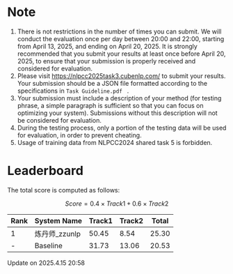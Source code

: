 # Note

1. There is not restrictions in the number of times you can submit. We will conduct the evaluation once per day between 20:00 and 22:00, starting from April 13, 2025, and ending on April 20, 2025. It is strongly recommended that you submit your results at least once before April 20, 2025, to ensure that your submission is properly received and considered for evaluation.
2. Please visit https://nlpcc2025task3.cubenlp.com/ to submit your results. Your submission should be a JSON file formatted according to the specifications in  `Task Guideline.pdf ` .
3. Your submission must include a description of your method (for testing phrase, a simple paragraph is sufficient so that you can focus on optimizing your system). Submissions without this description will not be considered for evaluation.
4. During the testing process, only a portion of the testing data will be used for evaluation, in order to prevent cheating.
5. Usage of training data from NLPCC2024 shared task 5 is forbidden.

# Leaderboard

The total score is computed as follows:

$$Score = 0.4\times Track1 + 0.6 \times Track2$$

| Rank | System Name   | Track1 | Track2 | Total |
| ---- | ------------- | ------ | ------ | ----- |
| 1    | 炼丹师_zzunlp | 50.45  | 8.54   | 25.30 |
| -    | Baseline      | 31.73  | 13.06  | 20.53 |

Update on 2025.4.15 20:58

